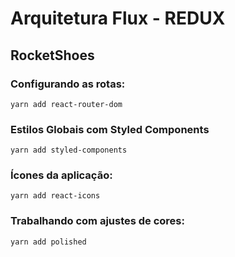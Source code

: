 # Arquitetura Flux - REDUX

## RocketShoes

### Configurando as rotas:

`yarn add react-router-dom`

### Estilos Globais com Styled Components

`yarn add styled-components`

### Ícones da aplicação:

`yarn add react-icons`

### Trabalhando com ajustes de cores:

`yarn add polished`
